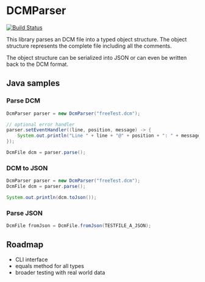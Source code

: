 # DCMParser

[![Build Status](https://app.travis-ci.com/Luncher91/DCMParser.svg?branch=main)](https://app.travis-ci.com/Luncher91/DCMParser)

This library parses an DCM file into a typed object structure. The object structure represents the complete file including all the comments.

The object structure can be serialized into JSON or can even be written back to the DCM format.

## Java samples

### Parse DCM

```java
DcmParser parser = new DcmParser("freeTest.dcm");

// optional error handler
parser.setEventHandler((line, position, message) -> {
	System.out.println("Line " + line + "@" + position + ": " + message);
});

DcmFile dcm = parser.parse();
```

### DCM to JSON

```java
DcmParser parser = new DcmParser("freeTest.dcm");
DcmFile dcm = parser.parse();

System.out.println(dcm.toJson());
```

### Parse JSON

```java
DcmFile fromJson = DcmFile.fromJson(TESTFILE_A_JSON);
```

## Roadmap

* CLI interface
* equals method for all types
* broader testing with real world data
